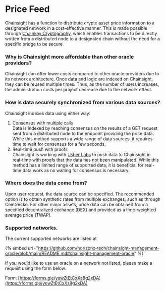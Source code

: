 # Price Feed

Chainsight has a function to distribute crypto asset price information to a designated network in a cost-effective manner. This is made possible through [Chainkey Cryptography](https://support.dfinity.org/hc/en-us/articles/360057605551-What-is-chain-key-cryptography), which enables transactions to be directly written from a distributed node to a designated chain without the need for a specific bridge to be secure.

### Why is Chainsight more affordable than other oracle providers?

Chainsight can offer lower costs compared to other oracle providers due to its network architecture. Once data and logic are indexed on Chainsight, they can be reused multiple times. Thus, as the number of users increases, the administration costs per project decrease due to the network effect.

### How is data securely synchronized from various data sources?

Chainsight indexes data using either way:

1. Consensus with multiple calls\
   Data is indexed by reaching consensus on the results of a GET request sent from a distributed node to the endpoint providing the price data. While this method supports a wide range of data sources, it requires time to wait for consensus for a few seconds.
2. Real-time push with proofs\
   Chainsight is working with [Usher Labs](https://www.usher.so/) to push data to Chainsight in real-time with proofs that the data has not been manipulated. While this method has a limited range of supported data, it is beneficial for real-time data work as no waiting for consensus is necessary.

### Where does the data come from?

Upon user request, the data source can be specified. The recommended option is to obtain synthetic rates from multiple exchanges, such as through CoinGecko. For other minor assets, price data can be obtained from a specified decentralized exchange (DEX) and provided as a time-weighted average price (TWAP).

### Supported networks.

The current supported networks are listed at&#x20;

{% embed url="https://github.com/horizonx-tech/chainsight-management-oracle/blob/main/README.md#chainsight-management-oracle" %}

If you would like to use an oracle on a network not listed, please make a request using the form below.&#x20;

Form: [https://forms.gle/yowZtEtCxXs8g2xDA](https://forms.gle/yowZtEtCxXs8g2xDA)
